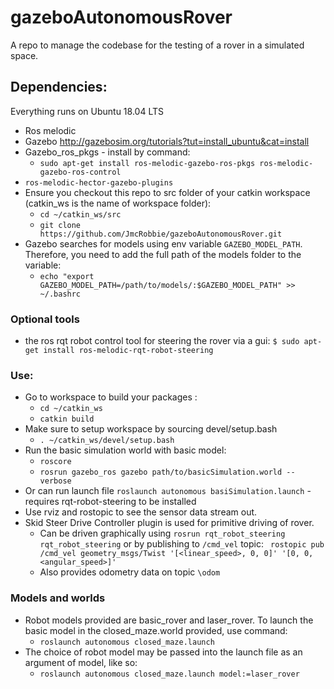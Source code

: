 # gazeboAutonomousRover
A repo to manage the codebase for the testing of a rover in a simulated space. 
## Dependencies: 

Everything runs on Ubuntu 18.04 LTS

* Ros melodic 
* Gazebo http://gazebosim.org/tutorials?tut=install_ubuntu&cat=install
* Gazebo_ros_pkgs - install by command:
  * `sudo apt-get install ros-melodic-gazebo-ros-pkgs ros-melodic-gazebo-ros-control`
* `ros-melodic-hector-gazebo-plugins`
* Ensure you checkout this repo to src folder of your catkin workspace (catkin_ws is the name of workspace folder):
  * `cd ~/catkin_ws/src`
  * `git clone https://github.com/JmcRobbie/gazeboAutonomousRover.git`
* Gazebo searches for models using env variable `GAZEBO_MODEL_PATH`. Therefore, you need to add the full path of the models folder to the variable:
  * `echo "export GAZEBO_MODEL_PATH=/path/to/models/:$GAZEBO_MODEL_PATH" >> ~/.bashrc`

### Optional tools
* the ros rqt robot control tool for steering the rover via a gui: `$ sudo apt-get install ros-melodic-rqt-robot-steering`

### Use:
* Go to workspace to build your packages :
  * `cd ~/catkin_ws`
  * `catkin build`
* Make sure to setup workspace by sourcing devel/setup.bash
  * `. ~/catkin_ws/devel/setup.bash`
* Run the basic simulation world with basic model:
  * `roscore`
  * `rosrun gazebo_ros gazebo path/to/basicSimulation.world --verbose`
* Or can run launch file `roslaunch autonomous basiSimulation.launch` - requires rqt-robot-steering to be installed
* Use rviz and rostopic to see the sensor data stream out.
* Skid Steer Drive Controller plugin is used for primitive driving of rover. 
  * Can be driven graphically using `rosrun rqt_robot_steering rqt_robot_steering` or by publishing to `/cmd_vel` topic: ` rostopic pub  /cmd_vel geometry_msgs/Twist '[<linear_speed>, 0, 0]' '[0, 0, <angular_speed>]'`
  * Also provides odometry data on topic `\odom`

### Models and worlds
* Robot models provided are basic_rover and laser_rover. To launch the basic model in the closed_maze.world provided, use command:
  * `roslaunch autonomous closed_maze.launch`
* The choice of robot model may be passed into the launch file as an argument of model, like so:
  * `roslaunch autonomous closed_maze.launch model:=laser_rover`
